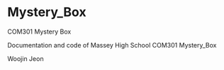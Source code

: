 # Mystery_Box
COM301 Mystery Box

Documentation and code of Massey High School COM301 Mystery_Box

Woojin Jeon
